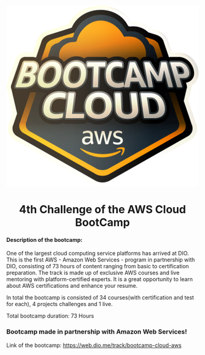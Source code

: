 <p  align="center"><img  src="img/cloud_bootcamp.webp"  alt="LOGO"  ></p>
<h1  align="center">4th Challenge of the AWS Cloud BootCamp</h1>


#### Description of the bootcamp: 

One of the largest cloud computing service platforms has arrived at DIO. This is the first AWS - Amazon Web Services - program in partnership with DIO, consisting of 73 hours of content ranging from basic to certification preparation. The track is made up of exclusive AWS courses and live mentoring with platform-certified experts. It is a great opportunity to learn about AWS certifications and enhance your resume.

In total the bootcamp is consisted of 34 courses(with certification and test for each), 4 projects challenges and 1 live.

Total bootcamp duration: 73 Hours

### Bootcamp made in partnership with Amazon Web Services!

Link of the bootcamp: https://web.dio.me/track/bootcamp-cloud-aws
<br/>  <br/>

